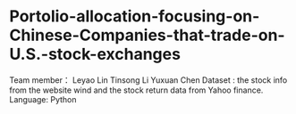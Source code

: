 # Portolio-allocation-focusing-on-Chinese-Companies-that-trade-on-U.S.-stock-exchanges
Team member：
Leyao Lin
Tinsong Li
Yuxuan Chen
Dataset : the stock info from the website wind and the stock return data from Yahoo finance.
Language: Python

